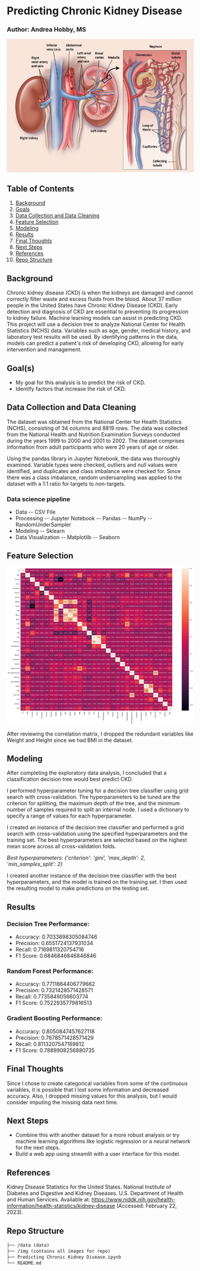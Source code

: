 # Predicting Chronic Kidney Disease 
### Author: Andrea Hobby, MS

![kidney](img/fnalkidney-comp_1087848275.png)

## Table of Contents
1. [Background](#background)
2. [Goals](#goals)
3. [Data Collection and Data Cleaning](#DataCollectionandDataCleaning)
4. [Feature Selection](#FeatureSelection)
5. [Modeling](#modeling)
6. [Results](#Results)
7. [Final Thoughts](#FinalThoughts)
8. [Next Steps](#NextSteps)
9. [References](#References)
10. [Repo Structure](#repo)


<a name="background"/>

## Background
Chronic kidney disease (CKD) is when the kidneys are damaged and cannot correctly filter waste and excess fluids from the blood. About 37 million people in the United States have Chronic Kidney Disease (CKD). Early detection and diagnosis of CKD are essential to preventing its progression to kidney failure. Machine learning models can assist in predicting CKD. This project will use a decision tree to analyze National Center for Health Statistics (NCHS) data. Variables such as age, gender, medical history, and laboratory test results will be used. By identifying patterns in the data, models can predict a patient's risk of developing CKD, allowing for early intervention and management. 

<a name="goals"/>

## Goal(s)
- My goal for this analysis is to predict the risk of CKD. 
- Identify factors that increase the risk of CKD. 

<a name="DataCollectionandDataCleaning"/>

## Data Collection and Data Cleaning
The dataset was obtained from the National Center for Health Statistics (NCHS), consisting of 34 columns and 8819 rows. The data was collected from the National Health and Nutrition Examination Surveys conducted during the years 1999 to 2000 and 2001 to 2002. The dataset comprises information from adult participants who were 20 years of age or older.

Using the pandas library in Jupyter Notebook, the data was thoroughly examined. Variable types were checked, outliers and null values were identified, and duplicates and class imbalance were checked for. Since there was a class imbalance, random undersampling was applied to the dataset with a 1:1 ratio for targets to non-targets.

### Data science pipeline 
- Data
-- CSV File
- Processing
-- Jupyter Notebook
-- Pandas
-- NumPy
-- RandomUnderSampler
- Modeling
-- Sklearn
- Data Visualization
-- Matplotlib
-- Seaborn

<a name="FeatureSelection"/>

## Feature Selection

![corr](img/correlation%20matrix.png)


After reviewing the correlation matrix, I dropped the redundant variables like Weight and Height since we had BMI in the dataset. 

<a name="modeling"/>

## Modeling
After completing the exploratory data analysis, I concluded that a classification decision tree would best predict CKD. 

I performed hyperparameter tuning for a decision tree classifier using grid search with cross-validation. The hyperparameters to be tuned are the criterion for splitting, the maximum depth of the tree, and the minimum number of samples required to split an internal node. I used a dictionary to specify a range of values for each hyperparameter.

I created an instance of the decision tree classifier and performed a grid search with cross-validation using the specified hyperparameters and the training set. The best hyperparameters are selected based on the highest mean score across all cross-validation folds.

_Best hyperparameters:  {'criterion': 'gini', 'max_depth': 2, 'min_samples_split': 2}_

I created another instance of the decision tree classifier with the best hyperparameters, and the model is trained on the training set. I then used the resulting model to make predictions on the testing set.


<a name="Results"/>

## Results
### Decision Tree Performance:
- Accuracy: 0.7033898305084746
- Precision: 0.6551724137931034
- Recall: 0.7169811320754716
- F1 Score: 0.6846846846846846

### Random Forest Performance:
- Accuracy: 0.7711864406779662
- Precision: 0.7321428571428571
- Recall: 0.7735849056603774
- F1 Score: 0.7522935779816513

### Gradient Boosting Performance:
- Accuracy: 0.8050847457627118
- Precision: 0.7678571428571429
- Recall: 0.8113207547169812
- F1 Score: 0.7889908256880735



<a name="FinalThoughts"/>

## Final Thoughts
Since I chose to create categorical variables from some of the continuous variables, it is possible that I lost some information and decreased accuracy. 
Also, I dropped missing values for this analysis, but I would consider imputing the missing data next time. 

<a name="NextSteps"/>

## Next Steps
- Combine this with another dataset for a more robust analysis or try machine learning algorithms like logistic regression or a neural network for the next steps. 
- Build a web app using streamlit with a user interface for this model. 

<a name="References"/>

## References
Kidney Disease Statistics for the United States. National Institute of Diabetes and Digestive and Kidney Diseases. U.S. Department of Health and Human Services. Available at: https://www.niddk.nih.gov/health-information/health-statistics/kidney-disease (Accessed: February 22, 2023). 

<a name="repo"/>

## Repo Structure
```
├── /data (data)
├── /img (contains all images for repo)
├── Predicting Chronic Kidney Disease.ipynb
└── README.md


